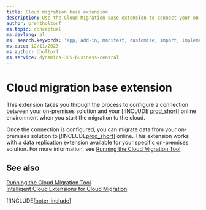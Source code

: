 ```yaml
---
title: Cloud migration base extension
description: Use the Cloud Migration Base extension to connect your on-premises solution with Business Central online.
author: brentholtorf
ms.topic: conceptual
ms.devlang: al
ms. search.keywords: 'app, add-in, manifest, customize, import, implement'
ms.date: 12/11/2023
ms.author: bholtorf
ms.service: dynamics-365-business-central
---
```


# Cloud migration base extension

This extension takes you through the process to configure a connection between your on-premises solution and your [!INCLUDE [prod_short](includes/prod_short.md)] online environment when you start the migration to the cloud.  

Once the connection is configured, you can migrate data from your on-premises solution to [!INCLUDE[prod_short](includes/prod_short.md)] online. This extension works with a data replication extension available for your specific on-premises solution. For more information, see [Running the Cloud Migration Tool](/dynamics365/business-central/dev-itpro/administration/migration-tool).  

## See also

[Running the Cloud Migration Tool](/dynamics365/business-central/dev-itpro/administration/migration-tool)  
[Intelligent Cloud Extensions for Cloud Migration](ui-extensions-data-replication.md)  


[!INCLUDE[footer-include](includes/footer-banner.md)]
